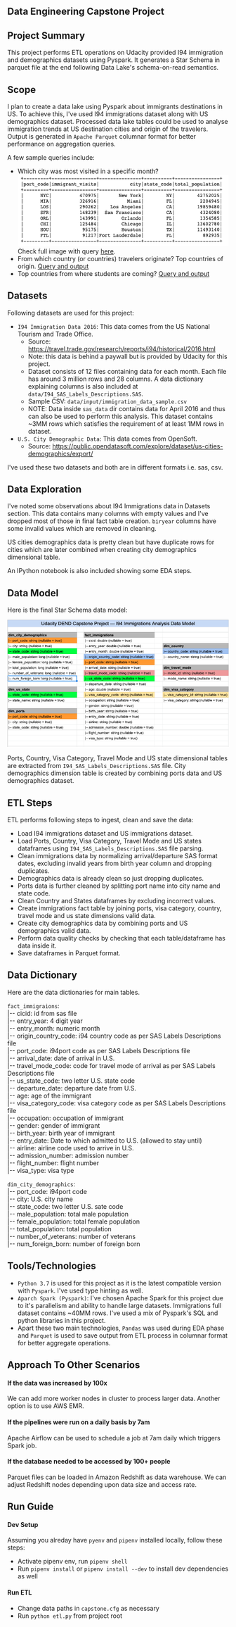 ## Data Engineering Capstone Project

## Project Summary
This project performs ETL operations on Udacity provided I94 immigration and demographics datasets using Pyspark. It generates a Star Schema in parquet file at the end following Data Lake's schema-on-read semantics.

## Scope
I plan to create a data lake using Pyspark about immigrants destinations in US. To achieve this, I've used I94 immigrations dataset along with US demographics dataset. Processed data lake tables could be used to analyse immigration trends at US destination cities and origin of the travelers. Output is generated in `Apache Parquet` columnar format for better performance on aggregation queries.

A few sample queries include:
- Which city was most visited in a specific month?
    ![Udacity DEND I94 Immigrations Data Model](images/most_visited_us_cities_in_apr_2016.png)<br/>
    Check full image with query [here](images/most_visited_us_cities_in_apr_2016_with_query.png).
- From which country (or countries) travelers originate? Top countries of origin. [Query and output](images/us_visitors_origin_countries_top_10.png)
- Top countries from where students are coming? [Query and output](images/students_visting_us_top_origin_countries.png)

## Datasets
Following datasets are used for this project:
- `I94 Immigration Data 2016`: This data comes from the US National Tourism and Trade Office.
    - Source: https://travel.trade.gov/research/reports/i94/historical/2016.html
    - Note: this data is behind a paywall but is provided by Udacity for this project.
    - Dataset consists of 12 files containing data for each month. Each file has around 3 million rows and 28 columns. A data dictionary explaining columns is also included at `data/I94_SAS_Labels_Descriptions.SAS`.
    - Sample CSV: `data/input/immigration_data_sample.csv`
    - NOTE: Data inside `sas_data` dir contains data for April 2016 and thus can also be used to perform this analysis. This dataset contains ~3MM rows which satisfies the requirement of at least 1MM rows in dataset.
- `U.S. City Demographic Data`: This data comes from OpenSoft.
    - Source: https://public.opendatasoft.com/explore/dataset/us-cities-demographics/export/

I've used these two datasets and both are in different formats i.e. sas, csv. 

## Data Exploration
I've noted some observations about I94 Immigrations data in Datasets section. This data contains many columns with empty values and I've dropped most of those in final fact table creation. `biryear` columns have some invalid values which are removed in cleaning.

US cities demographics data is pretty clean but have duplicate rows for cities which are later combined when creating city demographics dimensional table.

An IPython notebook is also included showing some EDA steps. 

## Data Model
Here is the final Star Schema data model:

![Udacity DEND I94 Immigrations Data Model](images/immigrations_analysis_data_model.png "Udacity DEND I94 Immigrations Data Model")

Ports, Country, Visa Category, Travel Mode and US state dimensional tables are extracted from `I94_SAS_Labels_Descriptions.SAS` file. City demographics dimension table is created by combining ports data and US demographics dataset. 

## ETL Steps
ETL performs following steps to ingest, clean and save the data:
- Load I94 immigrations dataset and US immigrations dataset.
- Load Ports, Country, Visa Category, Travel Mode and US states dataframes using `I94_SAS_Labels_Descriptions.SAS` file parsing.
- Clean immigrations data by normalizing arrival/departure SAS format dates, excluding invalid years from birth year column and dropping duplicates.
- Demographics data is already clean so just dropping duplicates.
- Ports data is further cleaned by splitting port name into city name and state code.
- Clean Country and States dataframes by excluding incorrect values.
- Create immigrations fact table by joining ports, visa category, country, travel mode and us state dimensions valid data.
- Create city demographics data by combining ports and US demographics valid data.
- Perform data quality checks by checking that each table/dataframe has data inside it.
- Save dataframes in Parquet format.

## Data Dictionary 
Here are the data dictionaries for main tables.

`fact_immigraions`: <br/>
|-- cicid: id from sas file <br/> 
|-- entry_year: 4 digit year <br/>
|-- entry_month: numeric month <br/>
|-- origin_country_code: i94 country code as per SAS Labels Descriptions file <br/>
|-- port_code: i94port code as per SAS Labels Descriptions file <br/>
|-- arrival_date: date of arrival in U.S. <br/>
|-- travel_mode_code: code for travel mode of arrival as per SAS Labels Descriptions file <br/>
|-- us_state_code: two letter U.S. state code <br/>
|-- departure_date: departure date from U.S. <br/>
|-- age: age of the immigrant <br/>
|-- visa_category_code: visa category code as per SAS Labels Descriptions file <br/>
|-- occupation: occupation of immigrant <br/>
|-- gender: gender of immigrant <br/>
|-- birth_year: birth year of immigrant <br/>
|-- entry_date: Date to which admitted to U.S. (allowed to stay until) <br/>
|-- airline: airline code used to arrive in U.S. <br/>
|-- admission_number: admission number <br/>
|-- flight_number: flight number <br/>
|-- visa_type: visa type <br/>

`dim_city_demographics`: <br/>
|-- port_code: i94port code <br/>
|-- city: U.S. city name <br/>
|-- state_code: two letter U.S. sate code <br/>
|-- male_population: total male population <br/>
|-- female_population: total female population <br/>
|-- total_population: total population <br/>
|-- number_of_veterans: number of veterans <br/>
|-- num_foreign_born: number of foreign born <br/>

## Tools/Technologies  
- `Python 3.7` is used for this project as it is the latest compatible version with `Pyspark`. I've used type hinting as well.
- `Aparch Spark (Pyspark)`: I've chosen Apache Spark for this project due to it's parallelism and ability to handle large datasets. Immigrations full dataset contains ~40MM rows. I've used a mix of Pyspark's SQL and python libraries in this project.
- Apart these two main technologies, `Pandas` was used during EDA phase and `Parquet` is used to save output from ETL process in columnar format for better aggregate operations.

## Approach To Other Scenarios

#### If the data was increased by 100x
We can add more worker nodes in cluster to process larger data. Another option is to use AWS EMR.

#### If the pipelines were run on a daily basis by 7am
Apache Airflow can be used to schedule a job at 7am daily which triggers Spark job.

#### If the database needed to be accessed by 100+ people
Parquet files can be loaded in Amazon Redshift as data warehouse. We can adjust Redshift nodes depending upon data size and access rate.

## Run Guide

#### Dev Setup
Assuming you alreday have `pyenv` and `pipenv` installed locally, follow these steps:
- Activate pipenv env, run `pipenv shell`
- Run `pipenv install` or `pipenv install --dev` to install dev dependencies as well

#### Run ETL
- Change data paths in `capstone.cfg` as necessary
- Run `python etl.py` from project root
